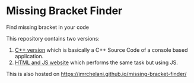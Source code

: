 # Missing Bracket Finder

Find missing bracket in your code

This repository contains two versions:
1. [C++ version](https://github.com/jmrchelani/missing-bracket-finder/blob/master/finder.cpp) which is basically a C++ Source Code of a console based application.
2. [HTML and JS website](https://github.com/jmrchelani/missing-bracket-finder/blob/master/index.html) which performs the same task but using JS.

This is also hosted on https://jmrchelani.github.io/missing-bracket-finder/
